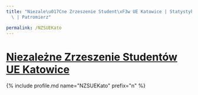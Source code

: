 ```yaml
---
title: "Niezale\u017Cne Zrzeszenie Student\xF3w UE Katowice | Statystyki patronite.pl\
  \ | Patromierz"

permalink: /NZSUEKato
---
```


# [Niezależne Zrzeszenie Studentów UE Katowice](https://patronite.pl/NZSUEKato)

{% include profile.md name="NZSUEKato" prefix="n" %}
